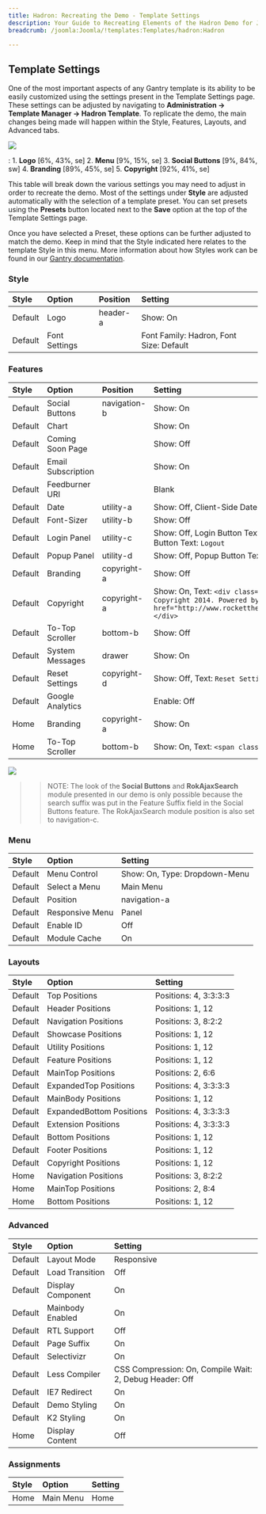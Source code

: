 ```yaml
---
title: Hadron: Recreating the Demo - Template Settings
description: Your Guide to Recreating Elements of the Hadron Demo for Joomla
breadcrumb: /joomla:Joomla/!templates:Templates/hadron:Hadron

---
```


Template Settings
-----
One of the most important aspects of any Gantry template is its ability to be easily customized using the settings present in the Template Settings page. These settings can be adjusted by navigating to **Administration -> Template Manager -> Hadron Template**. To replicate the demo, the main changes being made will happen within the Style, Features, Layouts, and Advanced tabs. 

![][Hadron2]

:   1. **Logo**  [6%, 43%, se]
    2. **Menu**  [9%, 15%, se]
    3. **Social Buttons** [9%, 84%, sw]
    4. **Branding** [89%, 45%, se]
    5. **Copyright**  [92%, 41%, se]

This table will break down the various settings you may need to adjust in order to recreate the demo. Most of the settings under **Style** are adjusted automatically with the selection of a template preset. You can set presets using the **Presets** button located next to the **Save** option at the top of the Template Settings page.

Once you have selected a Preset, these options can be further adjusted to match the demo. Keep in mind that the Style indicated here relates to the template Style in this menu. More information about how Styles work can be found in our [Gantry documentation][Style].

### Style

| Style   | Option        | Position | Setting                                   |  
| :------ | :------------ | :------- | :---------------------------------------- |  
| Default | Logo          | header-a | Show: On                                  |  
| Default | Font Settings |          | Font Family: Hadron, Font Size: Default |  

### Features

| Style   | Option             | Position     | Setting                                                                                                                                   |  
| :------ | :----------------- | :----------- | :---------------------------------------------------------------------------------------------------------------------------------------- |  
| Default | Social Buttons     | navigation-b | Show: On                                                                                                                                  |  
| Default | Chart              |              | Show: On                                                                                                                                  |  
| Default | Coming Soon Page   |              | Show: Off                                                                                                                                 |  
| Default | Email Subscription |              | Show: On                                                                                                                                  |  
| Default | Feedburner URI     |              | Blank                                                                                                                                     |  
| Default | Date               | utility-a    | Show: Off, Client-Side Date: Off                                                                                                          |  
| Default | Font-Sizer         | utility-b    | Show: Off                                                                                                                                 |  
| Default | Login Panel        | utility-c    | Show: Off, Login Button Text: `Member Login`, Logout Button Text: `Logout`                                                                |  
| Default | Popup Panel        | utility-d    | Show: Off, Popup Button Text: `Popup Module`                                                                                              |  
| Default | Branding           | copyright-a  | Show: Off                                                                                                                                 |  
| Default | Copyright          | copyright-a  | Show: On, Text: `<div class="rt-small-text">&copy; Copyright 2014. Powered by <a href="http://www.rockettheme.com">RocketTheme</a>.</div>`|  
| Default | To-Top Scroller    | bottom-b     | Show: Off                                                                                                                                 |  
| Default | System Messages    | drawer       | Show: On                                                                                                                                  |  
| Default | Reset Settings     | copyright-d  | Show: Off, Text: `Reset Settings`                                                                                                         |  
| Default | Google Analytics   |              | Enable: Off                                                                                                                               |  
| Home    | Branding           | copyright-a  | Show: On                                                                                                                                  |
| Home    | To-Top Scroller    | bottom-b     | Show: On, Text: `<span class="icon-angle-up"></span>`                                                                                     |

![][socialbuttons]

>> NOTE: The look of the **Social Buttons** and **RokAjaxSearch** module presented in our demo is only possible because the search suffix was put in the Feature Suffix field in the Social Buttons feature. The RokAjaxSearch module position is also set to navigation-c.

### Menu

| Style   | Option          | Setting                       |  
| :------ | :-------------- | :---------------------------- |  
| Default | Menu Control    | Show: On, Type: Dropdown-Menu |  
| Default | Select a Menu   | Main Menu                     |  
| Default | Position        | navigation-a                  |  
| Default | Responsive Menu | Panel                         |  
| Default | Enable ID       | Off                           |  
| Default | Module Cache    | On                            |  

### Layouts

| Style   | Option                   | Setting               |  
| :------ | :----------------------- | :-------------------- |  
| Default | Top Positions            | Positions: 4, 3:3:3:3 |  
| Default | Header Positions         | Positions: 1, 12      |  
| Default | Navigation Positions     | Positions: 3, 8:2:2   |  
| Default | Showcase Positions       | Positions: 1, 12      |  
| Default | Utility Positions        | Positions: 1, 12      |  
| Default | Feature Positions        | Positions: 1, 12      |  
| Default | MainTop Positions        | Positions: 2, 6:6     |  
| Default | ExpandedTop Positions    | Positions: 4, 3:3:3:3 |  
| Default | MainBody Positions       | Positions: 1, 12      |  
| Default | ExpandedBottom Positions | Positions: 4, 3:3:3:3 |  
| Default | Extension Positions      | Positions: 4, 3:3:3:3 |  
| Default | Bottom Positions         | Positions: 1, 12      |  
| Default | Footer Positions         | Positions: 1, 12      |  
| Default | Copyright Positions      | Positions: 1, 12      |  
| Home    | Navigation Positions     | Positions: 3, 8:2:2   |
| Home    | MainTop Positions        | Positions: 2, 8:4     |
| Home    | Bottom Positions         | Positions: 1, 12      |

### Advanced
| Style   | Option           | Setting                                                 |  
| :------ | :--------------- | :------------------------------------------------------ |  
| Default | Layout Mode      | Responsive                                              |  
| Default | Load Transition  | Off                                                     |  
| Default | Display Component| On                                                      |  
| Default | Mainbody Enabled | On                                                      |  
| Default | RTL Support      | Off                                                     |  
| Default | Page Suffix      | On                                                      |  
| Default | Selectivizr      | On                                                      |  
| Default | Less Compiler    | CSS Compression: On, Compile Wait: 2, Debug Header: Off |  
| Default | IE7 Redirect     | On                                                      |  
| Default | Demo Styling     | On                                                      |  
| Default | K2 Styling       | On                                                      |  
| Home    | Display Content  | Off                                                     |  

### Assignments
| Style | Option    | Setting |  
| :---- | :-------- | :------ |  
| Home  | Main Menu | Home    |  

[demo25]: assets/hadron.jpg
[menu]: ../../start/menu.md
[Style]: http://www.gantry-framework.org/documentation/joomla/configure
[Hadron2]: assets/hadron2.jpeg
[socialbuttons]: assets/socialbuttons.jpg
